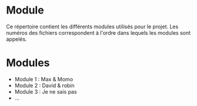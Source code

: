 # Module
Ce répertoire contient les différents modules utilisés pour le projet. Les numéros des fichiers correspondent à l'ordre dans lequels les modules sont appelés.

# Modules
 - Module 1 : Max & Momo
 - Module 2 : David & robin
 - Module 3 : Je ne sais pas
 - ...
